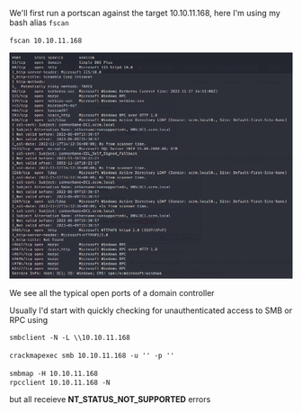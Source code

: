 We'll first run a portscan against the target 10.10.11.168, here I'm using my bash alias `fscan`

`fscan 10.10.11.168`

<img src="Images/Ports.png" width=600>

We see all the typical open ports of a domain controller

Usually I'd start with quickly checking for unauthenticated access to SMB or RPC using 
```
smbclient -N -L \\10.10.11.168

crackmapexec smb 10.10.11.168 -u '' -p ''

smbmap -H 10.10.11.168
rpcclient 10.10.11.168 -N
```
but all receieve <b>NT_STATUS_NOT_SUPPORTED</b> errors
